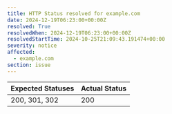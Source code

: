 ```yaml
---
title: HTTP Status resolved for example.com
date: 2024-12-19T06:23:00+00:00Z
resolved: True
resolvedWhen: 2024-12-19T06:23:00+00:00Z
resolvedStartTime: 2024-10-25T21:09:43.191474+00:00
severity: notice
affected:
  - example.com
section: issue
---
```


| Expected Statuses | Actual Status  |
|-------------------|----------------|
| 200, 301, 302 | 200 |
